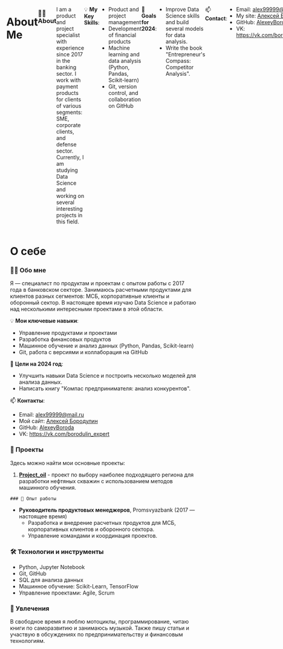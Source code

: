 <div style="display: flex;">

  # About Me
  
  ### 👨‍💻 About
  I am a product and project specialist with experience since 2017 in the banking sector. I work with payment products for clients of various segments: SME, corporate clients, and defense sector. Currently, I am studying Data Science and working on several interesting projects in this field.

  💡 **My Key Skills**:
  - Product and project management
  - Development of financial products
  - Machine learning and data analysis (Python, Pandas, Scikit-learn)
  - Git, version control, and collaboration on GitHub

  🎯 **Goals for 2024**:
  - Improve Data Science skills and build several models for data analysis.
  - Write the book "Entrepreneur's Compass: Competitor Analysis".

  📫 **Contact**:
  - Email: alex99999@mail.ru
  - My site: [Алексей Бородулин](https://borodulin.expert)
  - GitHub: [AlexeyBoroda](https://github.com/AlexeyBoroda)
  - VK: https://vk.com/borodulin_expert


  ### 📂 Projects
  Here are some of my key projects:

  1. [**Project_oil**](https://github.com/AlexeyBoroda/Project_oil) - A project for selecting the most suitable region for developing oil wells using machine learning methods.


  ### 💼 Work Experience
  - **Head of Product Managers**, Promsvyazbank (2017 — present)
    - Development and implementation of payment products for SME, corporate clients, and the defense sector.
    - Team management and project coordination.

  ### 🛠 Technologies and Tools
  - Python, Jupyter Notebook
  - Git, GitHub
  - SQL for data analysis
  - Machine Learning: Scikit-Learn, TensorFlow
  - Project Management: Agile, Scrum

  ### 🎸 Hobbies
  In my free time, I love motorcycles, programming, reading self-development books, and playing music. I also write articles and participate in discussions on entrepreneurship and financial technologies.

  </div>
  <div style="flex: 1; padding-left: 10px;">

  # О себе
  
  ### 👨‍💻 Обо мне
  Я — специалист по продуктам и проектам с опытом работы с 2017 года в банковском секторе. Занимаюсь расчетными продуктами для клиентов разных сегментов: МСБ, корпоративные клиенты и оборонный сектор. В настоящее время изучаю Data Science и работаю над несколькими интересными проектами в этой области.

  💡 **Мои ключевые навыки**:
  - Управление продуктами и проектами
  - Разработка финансовых продуктов
  - Машинное обучение и анализ данных (Python, Pandas, Scikit-learn)
  - Git, работа с версиями и коллаборация на GitHub

  🎯 **Цели на 2024 год**:
  - Улучшить навыки Data Science и построить несколько моделей для анализа данных.
  - Написать книгу "Компас предпринимателя: анализ конкурентов".

  📫 **Контакты**:
  - Email: alex99999@mail.ru
  - Мой сайт: [Алексей Бородулин](https://borodulin.expert)
  - GitHub: [AlexeyBoroda](https://github.com/AlexeyBoroda)
  - VK: https://vk.com/borodulin_expert


  ### 📂 Проекты
  Здесь можно найти мои основные проекты:

  1. [**Project_oil**](https://github.com/AlexeyBoroda/Project_oil) - проект по выбору наиболее подходящего региона для разработки нефтяных скважин с использованием методов машинного обучения.

    ### 💼 Опыт работы
  - **Руководитель продуктовых менеджеров**, Promsvyazbank (2017 — настоящее время)
    - Разработка и внедрение расчетных продуктов для МСБ, корпоративных клиентов и оборонного сектора.
    - Управление командами и координация проектов.

  ### 🛠 Технологии и инструменты
  - Python, Jupyter Notebook
  - Git, GitHub
  - SQL для анализа данных
  - Машинное обучение: Scikit-Learn, TensorFlow
  - Управление проектами: Agile, Scrum

  ### 🎸 Увлечения
  В свободное время я люблю мотоциклы, программирование, читаю книги по саморазвитию и занимаюсь музыкой. Также пишу статьи и участвую в обсуждениях по предпринимательству и финансовым технологиям.

  </div>
</div>

